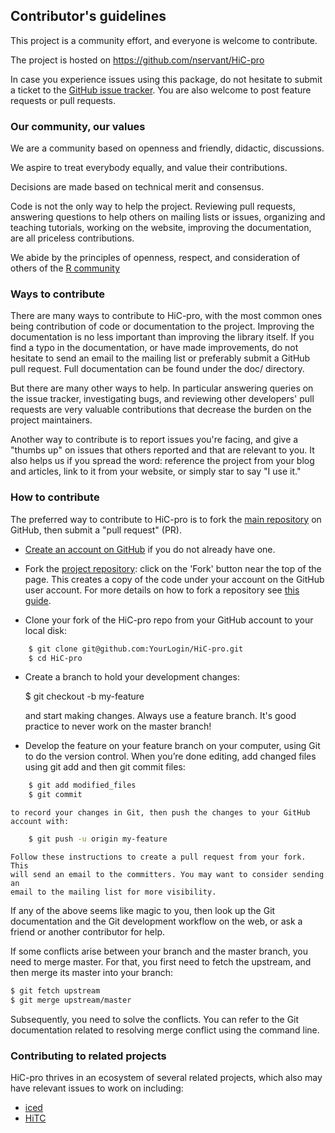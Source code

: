 <!--- Greatly inspired from scikit-learn's contribution guidelines -->

## Contributor's guidelines

This project is a community effort, and everyone is welcome to contribute.

The project is hosted on https://github.com/nservant/HiC-pro


In case you experience issues using this package, do not hesitate to submit a
ticket to the [GitHub issue
tracker](https://github.com/nservant/HiC-Pro/issues). You are also welcome to
post feature requests or pull requests.




### Our community, our values

We are a community based on openness and friendly, didactic, discussions.

We aspire to treat everybody equally, and value their contributions.

Decisions are made based on technical merit and consensus.

Code is not the only way to help the project. Reviewing pull requests,
answering questions to help others on mailing lists or issues, organizing and
teaching tutorials, working on the website, improving the documentation, are
all priceless contributions.

We abide by the principles of openness, respect, and consideration of others
of the [R community](https://user2015.math.aau.dk/behaviouR) 



### Ways to contribute

There are many ways to contribute to HiC-pro, with the most common ones
being contribution of code or documentation to the project. Improving the
documentation is no less important than improving the library itself. If you
find a typo in the documentation, or have made improvements, do not hesitate
to send an email to the mailing list or preferably submit a GitHub pull
request. Full documentation can be found under the doc/ directory.

But there are many other ways to help. In particular answering queries on the
issue tracker, investigating bugs, and reviewing other developers' pull
requests are very valuable contributions that decrease the burden on the
project maintainers.

Another way to contribute is to report issues you're facing, and give a
"thumbs up" on issues that others reported and that are relevant to you. It
also helps us if you spread the word: reference the project from your blog and
articles, link to it from your website, or simply star to say "I use it."

### How to contribute


The preferred way to contribute to HiC-pro is to fork the [main
repository](https://github.com/nservant/HiC-Pro) on GitHub, then submit a
"pull request" (PR).

- [Create an account on GitHub](https://github.com/join) if you do not already
  have one.

- Fork the [project repository](https://github.com/nservant/HiC-pro): click on
  the 'Fork' button near the top of the page. This creates a copy of the code
  under your account on the GitHub user account. For more details on how to
  fork a repository see [this
  guide](https://help.github.com/articles/fork-a-repo/).

- Clone your fork of the HiC-pro repo from your GitHub account to your local disk:

```bash
    $ git clone git@github.com:YourLogin/HiC-pro.git
    $ cd HiC-pro
```

- Create a branch to hold your development changes:

    $ git checkout -b my-feature

    and start making changes. Always use a feature branch. It's good practice
    to never work on the master branch!


- Develop the feature on your feature branch on your computer, using Git to do
  the version control. When you’re done editing, add changed files using git
  add and then git commit files:

```bash
    $ git add modified_files
    $ git commit
```  
    to record your changes in Git, then push the changes to your GitHub account with:

```bash
    $ git push -u origin my-feature
```

    Follow these instructions to create a pull request from your fork. This
    will send an email to the committers. You may want to consider sending an
    email to the mailing list for more visibility.


If any of the above seems like magic to you, then look up the Git
documentation and the Git development workflow on the web, or ask a friend or
another contributor for help.

If some conflicts arise between your branch and the master branch, you need to
merge master. For that, you first need to fetch the upstream, and then merge
its master into your branch:

```bash
$ git fetch upstream
$ git merge upstream/master
```

Subsequently, you need to solve the conflicts. You can refer to the Git
documentation related to resolving merge conflict using the command line.

### Contributing to related projects

HiC-pro thrives in an ecosystem of several related projects, which also may
have relevant issues to work on including:

- [iced](https://github.com/hiclib/iced) 
- [HiTC](https://www.bioconductor.org/packages/release/bioc/html/HiTC.html)

